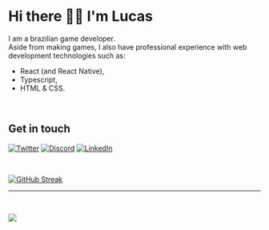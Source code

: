 # Hi there 👋🏻 I'm Lucas

I am a brazilian game developer. <br>
Aside from making games, I also have professional experience with web development technologies such as: 
- React (and React Native),
- Typescript,
- HTML & CSS.

<br>

## Get in touch

[<img alt="Twitter" src="https://img.shields.io/badge/Twitter-1DA1F2?style=for-the-badge&logo=twitter&logoColor=white"/>](https://twitter.com/liuti_dev/)
[<img alt="Discord" src="https://img.shields.io/badge/Discord-5865F2?style=for-the-badge&logo=discord&logoColor=white"/>](https://discord.com/users/474322061595115520)
[<img alt="LinkedIn" src="https://img.shields.io/badge/linkedin%20-%230077B5.svg?&style=for-the-badge&logo=linkedin&logoColor=white"/>](https://www.linkedin.com/in/lucas-liuti/)

<br>

[![GitHub Streak](https://github-readme-streak-stats.herokuapp.com/?user=lliuti&theme=dracula)](https://git.io/streak-stats)

---

<br>

![](https://visitor-badge.laobi.icu/badge?page_id=lliuti.lliuti)
